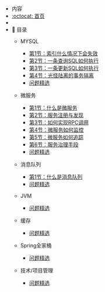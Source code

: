 - 内容
- [:octocat: 首页](/README)
-
- :memo: 目录
   - MYSQL
       - [第1节：索引什么情况下会失效](/md/Mysql/索引什么情况下会失效.md)
       - [第2节：一条查询SQL如何执行](/md/Mysql/一条查询SQL如何执行.md)
       - [第3节：一条更新SQL如何执行](/md/Mysql/一条更新SQL如何执行.md)
       - [第4节：光怪陆离的事务隔离](/md/Mysql/光怪陆离的事务隔离.md)
       - [问题精选](/md/Mysql/问题精选.md)
   - 微服务
      - [第1节：什么是微服务](/md/miscroService/什么是微服务.md)
      - [第2节：服务注册与发现](/md/miscroService/服务注册与发现.md)
      - [第3节：如何实现RPC调用](/md/miscroService/如何实现RPC调用.md)
      - [第4节：微服务如何监控](/md/miscroService/微服务如何监控.md)
      - [第5节：微服务如何追踪](/md/miscroService/微服务如何追踪.md)
      - [第6节：服务治理手段](/md/miscroService/服务治理手段.md)
      - [问题精选](/md/miscroService/问题精选.md)
   - 消息队列
      - [第1节：什么是消息队列](/md/mq/什么是消息队列.md)
      - [问题精选](/md/mq/问题精选.md)

   - JVM
     - [问题精选](/md/jvm/问题精选.md)
   - 缓存
     - [问题精选](/md/cache/问题精选.md)
     
   - Spring全家桶
     - [问题精选](/md/spring全家桶/问题精选.md)
     
   - 技术/项目管理
     - [问题精选](/md/ProjectManager/问题精选.md)
